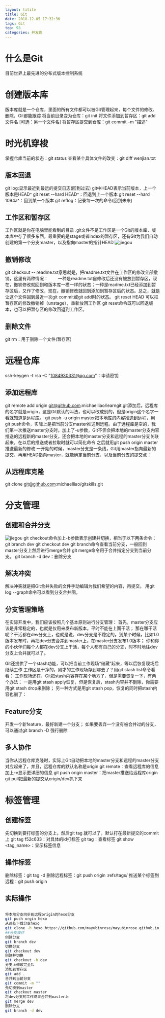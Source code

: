 ```yaml
---
layout: titile
title: Git
date: 2018-12-05 17:32:36
tags: Git
top: 98
categories: 开发岗
---
```

# 什么是Git
目前世界上最先进的分布式版本控制系统
# 创建版本库
版本库就是一个仓库，里面的所有文件都可以被Git管理起来，每个文件的修改、删除，Git都能跟踪
将当前目录变为仓库：git init
将文件添加到暂存区：git add 文件名 [可选：另一个文件名]
将暂存区提交到仓库：git commit –m "描述"
 <!--more--> 
# 时光机穿梭
掌握仓库当前的状态：git status  查看某个具体文件的改变：git diff wenjian.txt
## 版本回退
git log:显示最近到最远的提交日志(回到过去)
git中HEAD表示当前版本，上一个版本是HEAD^
git reset --hard HEAD^：回退到上一个版本
git reset --hard 1094a^：回到某一个版本
git reflog：记录每一次的命令(回到未来)
## 工作区和暂存区
工作区就是你在电脑里能看到的目录
.git文件不是工作区是一个Git的版本库，版本库中存了很多东西，最重要的是stage或者index的暂存区，还有Git为我们自动创建的第一个分支master，以及指向master的指针HEAD
![jiegou](/Git/p1.png "图示")
## 撤销修改
git checkout -- readme.txt意思就是，把readme.txt文件在工作区的修改全部撤销，这里有两种情况：
&emsp;&emsp;一种是readme.txt自修改后还没有被放到暂存区，现在，撤销修改就回到和版本库一模一样的状态；一种是readme.txt已经添加到暂存区后，又作了修改，现在，撤销修改就回到添加到暂存区后的状态。总之，就是让这个文件回到最近一次git commit或git add时的状态。
git reset HEAD <file>可以把暂存区的修改撤销掉（unstage），重新放回工作区
git reset命令既可以回退版本，也可以把暂存区的修改回退到工作区。
## 删除文件
git rm：用于删除一个文件(暂存区)
# 远程仓库
ssh-keygen -t rsa -C "1084930331@qq.com"：申请密钥
## 添加远程库
git remote add origin git@github.com:michaelliao/learngit.git添加后，远程库的名字就是origin，这是Git默认的叫法，也可以改成别的，但是origin这个名字一看就知道是远程库。
git push -u origin master把本地库的内容推送到远程，用git push命令，实际上是把当前分支master推送到远程。由于远程库是空的，我们第一次推送master分支时，加上了-u参数，Git不但会把本地的master分支内容推送的远程新的master分支，还会把本地的master分支和远程的master分支关联起来，在以后的推送或者拉取时就可以简化命令
之后就用git push origin master推送最新的修改
一开始的时候，master分支是一条线，Git用master指向最新的提交，再用HEAD指向master，就能确定当前分支，以及当前分支的提交点：
## 从远程库克隆
git clone git@github.com:michaelliao/gitskills.git
# 分支管理
## 创建和合并分支
![jiegou](/Git/p2.png)
git checkout命令加上-b参数表示创建并切换，相当于以下两条命令：git branch dev  git checkout dev
git branch命令查看当前分支，一般回到master分支上然后进行merge合并
git merge命令用于合并指定分支到当前分支。
git branch -d dev：删除分支
## 解决冲突
解决冲突就是把Git合并失败的文件手动编辑为我们希望的内容，再提交。
用git log --graph命令可以看到分支合并图。
## 分支管理策略
在实际开发中，我们应该按照几个基本原则进行分支管理：
首先，master分支应该是非常稳定的，也就是仅用来发布新版本，平时不能在上面干活；
那在哪干活呢？干活都在dev分支上，也就是说，dev分支是不稳定的，到某个时候，比如1.0版本发布时，再把dev分支合并到master上，在master分支发布1.0版本；
你和你的小伙伴们每个人都在dev分支上干活，每个人都有自己的分支，时不时地往dev分支上合并就可以了。

Git还提供了一个stash功能，可以把当前工作现场“储藏”起来，等以后恢复现场后继续工作
工作区是干净的，刚才的工作现场存到哪去了？用git stash list命令看看：
工作现场还在，Git把stash内容存在某个地方了，但是需要恢复一下，有两个办法：
一是用git stash apply恢复，但是恢复后，stash内容并不删除，你需要用git stash drop来删除；
另一种方式是用git stash pop，恢复的同时把stash内容也删了：
## Feature分支
开发一个新feature，最好新建一个分支；
如果要丢弃一个没有被合并过的分支，可以通过git branch -D <name>强行删除
## 多人协作
当你从远程仓库克隆时，实际上Git自动把本地的master分支和远程的master分支对应起来了，并且，远程仓库的默认名称是origin
git remote：查看远程库的信息加上-v显示更详细的信息
git push origin master：把master推送给远程库origin
git pull把最新的提交从origin/dev抓下来
# 标签管理
## 创建标签
先切换到要打标签的分支上，然后git tag <name>就可以了，默认打在最新提交的commit上
git tag <name> f52c633：对具体的id打标签
git tag：查看标签
git show <tag_name>：显示标签信息
## 操作标签
删除标签：git tag -d <tagname>
删除远程标签：git push origin :refs/tags/<tagname>
推送某个标签到远程：git push origin <tagname>
## 实际操作
```bash

将本地分支同步到远程origin的hexo分支
git push orgin hexo 
从远处下载分支hexo
git clone -b hexo https://github.com/mayubinrose/mayubinrose.github.io.git
##分支操作
创建分支
git branch dev
切换分支
git checkout dev
创建并切换
git checkout -b dev
分支上修改完全后
添加到暂存区
git add .
合并到当前分支
git commit -m ""
先切换到master
git checkout master
将dev分支的工作成果合并到master上
git merge dev
删除分支
git branch -d dev
```
